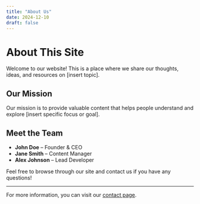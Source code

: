 ```yaml
---
title: "About Us"
date: 2024-12-10
draft: false
---
```


# About This Site

Welcome to our website! This is a place where we share our thoughts, ideas, and resources on [insert topic].

## Our Mission

Our mission is to provide valuable content that helps people understand and explore [insert specific focus or goal].

## Meet the Team

- **John Doe** – Founder & CEO
- **Jane Smith** – Content Manager
- **Alex Johnson** – Lead Developer

Feel free to browse through our site and contact us if you have any questions!

---

For more information, you can visit our [contact page](/contact).
